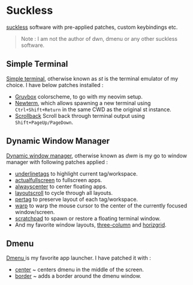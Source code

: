 # Suckless

[suckless](https://suckless.org/) software with pre-applied patches, custom keybindings etc.

> Note : I am not the author of dwn, dmenu or any other suckless software.

## Simple Terminal

[Simple terminal](https://st.suckless.org/), otherwise known as *st* is the terminal emulator of my choice. I have below patches installed :
* [Gruvbox](https://st.suckless.org/patches/gruvbox/) colorscheme, to go with my neovim setup.
* [Newterm](https://st.suckless.org/patches/newterm/), which allows spawning a new terminal using ```Ctrl+Shift+Return``` in the same CWD as the original st instance.
* [Scrollback](https://st.suckless.org/patches/scrollback/) Scroll back through terminal output using ```Shift+PageUp/PageDown```.

## Dynamic Window Manager
[ Dynamic window manager](https://dwm.suckless.org/), otherwise known as *dwm* is my go to window manager with following patches applied :
* [underlinetags](https://dwm.suckless.org/patches/underlinetags/) to highlight current tag/workspace.
* [actualfullscreen](https://dwm.suckless.org/patches/actualfullscreen/) to fullscreen apps.
* [alwayscenter](https://dwm.suckless.org/patches/alwayscenter/) to center floating apps.
* [layoutscroll](https://dwm.suckless.org/patches/layoutscroll/) to cycle through all layouts.
* [pertag](https://dwm.suckless.org/patches/pertag/) to preserve layout of each tag/workspace.
* [warp](https://dwm.suckless.org/patches/warp/) to warp the mouse cursor to the center of the currently focused window/screen.
* [scratchpad](https://dwm.suckless.org/patches/scratchpad/) to spawn or restore a floating terminal window.
* And my favorite window layouts, [three-column](https://dwm.suckless.org/patches/three-column/) and [horizgrid](https://dwm.suckless.org/patches/horizgrid/).

## Dmenu
[ Dmenu ](https://tools.suckless.org/dmenu/) is my favorite app launcher. I have patched it with :
* [center](https://tools.suckless.org/dmenu/patches/center/) ~ centers dmenu in the middle of the screen.
* [border](https://tools.suckless.org/dmenu/patches/border/) ~ adds a border around the dmenu window.



